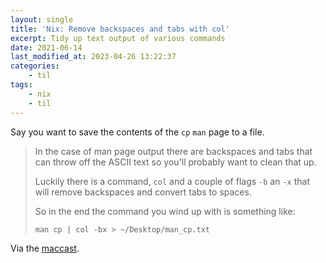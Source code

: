 ```yaml
---
layout: single
title: 'Nix: Remove backspaces and tabs with col'
excerpt: Tidy up text output of various commands
date: 2021-06-14
last_modified_at: 2023-04-26 13:22:37
categories:
    - til
tags:
    - nix
    - til
---
```


Say you want to save the contents of the `cp` `man` page to a file.

> In the case of man page output there are backspaces and tabs that can throw off the ASCII text
> so you'll probably want to clean that up.
>
> Luckily there is a command, `col` and a couple of flags `-b` an `-x` that will remove backspaces
> and convert tabs to spaces.
>
> So in the end the command you wind up with is something like:
>
> `man cp | col -bx > ~/Desktop/man_cp.txt`

Via the [maccast](https://www.maccast.com/podcast/shownotes_20210613/).
